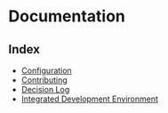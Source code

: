 # Documentation

## Index

- [Configuration](configuration/index.md)
- [Contributing](contributing.md)
- [Decision Log](decision-log/index.md)
- [Integrated Development Environment](ide/index.md)
